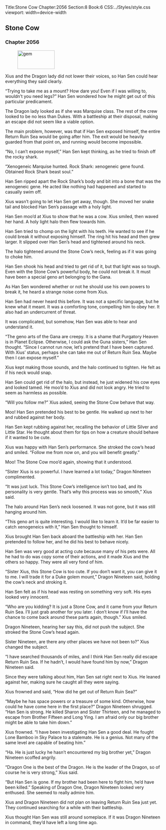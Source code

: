 Title:Stone Cow 
Chapter:2056 
Section:8 
Book:6 
CSS:../Styles/style.css 
viewport: width=device-width
  
## Stone Cow
### Chapter 2056 
<figure>
	<img src="../Images/gem.gif" alt="gem" id="gem" width="120" height="60" />
</figure>
  

  
  Xius and the Dragon lady did not lower their voices, so Han Sen could hear everything they said clearly.

“Trying to take me as a mount? How dare you! Even if I was willing to, wouldn’t you need legs?” Han Sen wondered how he might get out of this particular predicament.

The Dragon lady looked as if she was Marquise class. The rest of the crew looked to be no less than Dukes. With a battleship at their disposal, making an escape did not seem like a viable option.

The main problem, however, was that if Han Sen exposed himself, the entire Return Ruin Sea would be going after him. The exit would be heavily guarded from that point on, and running would become impossible.

“No, I can’t expose myself,” Han Sen kept thinking, as he tried to finish off the rocky shark.

“Xenogeneic Marquise hunted. Rock Shark: xenogeneic gene found. Obtained Rock Shark beast soul.”

Han Sen ripped apart the Rock Shark’s body and bit into a bone that was the xenogeneic gene. He acted like nothing had happened and started to casually swim off.

Xius wasn’t going to let Han Sen get away, though. She moved her snake tail and blocked Han Sen’s passage with a holy light.

Han Sen moo’d at Xius to show that he was a cow. Xius smiled, then waved her hand. A holy light halo then flew towards him.

Han Sen tried to chomp on the light with his teeth. He wanted to see if he could break it without exposing himself. The ring hit his head and then grew larger. It slipped over Han Sen’s head and tightened around his neck.

The halo tightened around the Stone Cow’s neck, feeling as if it was going to choke him.

Han Sen shook his head and tried to get rid of it, but that light was so tough. Even with the Stone Cow’s powerful body, he could not break it. It must have been a special geno art belonging to the Gana.

As Han Sen wondered whether or not he should use his own powers to break it, he heard a strange noise come from Xius.

Han Sen had never heard this before. It was not a specific language, but he knew what it meant. It was a comforting tone, compelling him to obey her. It also had an undercurrent of threat.

It was complicated, but somehow, Han Sen was able to hear and understand it.

“The geno arts of the Gana are creepy. It is a shame that Purgatory Heaven is in Planet Eclipse. Otherwise, I could ask the Guna sisters,” Han Sen thought. “Since I cannot run now, let’s pretend that I have been captured. With Xius’ status, perhaps she can take me out of Return Ruin Sea. Maybe then I can expose myself.”

Xius kept making those sounds, and the halo continued to tighten. He felt as if his neck would snap.

Han Sen could get rid of the halo, but instead, he just widened his cow eyes and looked tamed. He moo’d to Xius and did not look angry. He tried to seem as harmless as possible.

“Will you follow me?” Xius asked, seeing the Stone Cow behave that way.

Moo! Han Sen pretended his best to be gentle. He walked up next to her and rubbed against her body.

Han Sen kept rubbing against her, recalling the behavior of Little Silver and Little Star. He thought about them for tips on how a creature should behave if it wanted to be cute.

Xius was happy with Han Sen’s performance. She stroked the cow’s head and smiled. “Follow me from now on, and you will benefit greatly.”

Moo! The Stone Cow moo’d again, showing that it understood.

“Sister Xius is so powerful. I have learned a lot today,” Dragon Nineteen complimented.

“It was just luck. This Stone Cow’s intelligence isn’t too bad, and its personality is very gentle. That’s why this process was so smooth,” Xius said.

The halo around Han Sen’s neck loosened. It was not gone, but it was still hanging around him.

“This geno art is quite interesting. I would like to learn it. It’d be far easier to catch xenogeneics with it,” Han Sen thought to himself.

Xius brought Han Sen back aboard the battleship with her. Han Sen pretended to follow her, and he did his best to behave nicely.

Han Sen was very good at acting cute because many of his pets were. All he had to do was copy some of their actions, and it made Xius and the others so happy. They were all very fond of him.

“Sister Xius, this Stone Cow is too cute. If you don’t want it, you can give it to me. I will trade it for a Duke golem mount,” Dragon Nineteen said, holding the cow’s neck and stroking it.

Han Sen felt as if his head was resting on something very soft. His eyes looked very innocent.

“Who are you kidding? It is just a Stone Cow, and it came from your Return Ruin Sea. I’ll just grab another for you later. I don’t know if I’ll have the chance to come back around these parts again, though.” Xius smiled.

Dragon Nineteen, hearing her say this, did not push the subject. She stroked the Stone Cow’s head again.

Sister Nineteen, are there any other places we have not been to?” Xius changed the subject.

“I have searched thousands of miles, and I think Han Sen really did escape Return Ruin Sea. If he hadn’t, I would have found him by now,” Dragon Nineteen said.

Since they were talking about him, Han Sen sat right next to Xius. He leaned against her, making sure he caught all they were saying.

Xius frowned and said, “How did he get out of Return Ruin Sea?”

“Maybe he has space powers or a treasure of some kind. Otherwise, how could he have come here in the first place?” Dragon Nineteen shrugged. “Han Sen is strong. He killed Sharon and Sister Thirteen, and he managed to escape from Brother Fifteen and Long Ying. I am afraid only our big brother might be able to take him down.”

Xius frowned. “I have been investigating Han Sen a good deal. He fought Lone Bamboo in Sky Palace to a stalemate. He is a genius. Not many of the same level are capable of beating him.”

“Ha. He is just lucky he hasn’t encountered my big brother yet,” Dragon Nineteen scoffed angrily.

“Dragon One is the best of the Dragon. He is the leader of the Dragon, so of course he is very strong,” Xius said.

“But Han Sen is gone. If my brother had been here to fight him, he’d have been killed.” Speaking of Dragon One, Dragon Nineteen looked very enthused. She seemed to really admire him.

Xius and Dragon Nineteen did not plan on leaving Return Ruin Sea just yet. They continued searching for a while with their battleship.

Xius thought Han Sen was still around someplace. If it was Dragon Nineteen in command, they’d have left a long time ago.
